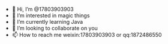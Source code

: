 - 👋 Hi, I’m @17803903903
- 👀 I’m interested in magic things
- 🌱 I’m currently learning Java
- 💞️ I’m looking to collaborate on you
- 📫 How to reach me weixin:17803903903 or qq:1872486550

<!---
17803903903/17803903903 is a ✨ special ✨ repository because its `README.md` (this file) appears on your GitHub profile.
You can click the Preview link to take a look at your changes.
--->
